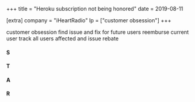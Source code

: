 +++
title = "Heroku subscription not being honored"
date = 2019-08-11

[extra]
company = "iHeartRadio"
lp = ["customer obsession"]
+++

customer obsession
  find issue and fix for future users
  reemburse current user
  track all users affected and issue rebate

#### S
#### T
#### A
#### R
